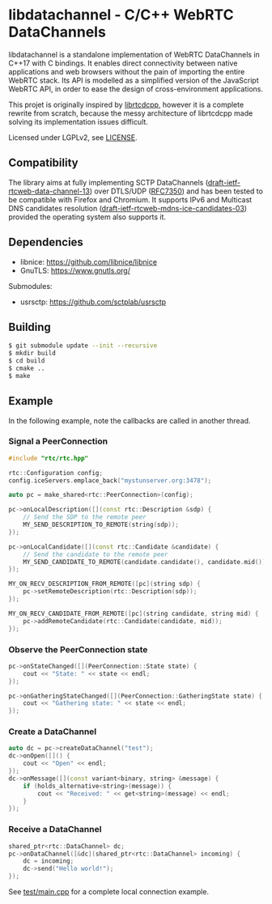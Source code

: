 # libdatachannel - C/C++ WebRTC DataChannels

libdatachannel is a standalone implementation of WebRTC DataChannels in C++17 with C bindings. It enables direct connectivity between native applications and web browsers without the pain of importing the entire WebRTC stack. Its API is modelled as a simplified version of the JavaScript WebRTC API, in order to ease the design of cross-environment applications.

This projet is originally inspired by [librtcdcpp](https://github.com/chadnickbok/librtcdcpp), however it is a complete rewrite from scratch, because the messy architecture of librtcdcpp made solving its implementation issues difficult.

Licensed under LGPLv2, see [LICENSE](https://github.com/paullouisageneau/libdatachannel/blob/master/LICENSE).

## Compatibility

The library aims at fully implementing SCTP DataChannels ([draft-ietf-rtcweb-data-channel-13](https://tools.ietf.org/html/draft-ietf-rtcweb-data-channel-13)) over DTLS/UDP ([RFC7350](https://tools.ietf.org/html/rfc7350)) and has been tested to be compatible with Firefox and Chromium. It supports IPv6 and Multicast DNS candidates resolution ([draft-ietf-rtcweb-mdns-ice-candidates-03](https://tools.ietf.org/html/draft-ietf-rtcweb-mdns-ice-candidates-03)) provided the operating system also supports it.

## Dependencies

- libnice: https://github.com/libnice/libnice
- GnuTLS: https://www.gnutls.org/

Submodules:
- usrsctp: https://github.com/sctplab/usrsctp

## Building

```bash
$ git submodule update --init --recursive
$ mkdir build
$ cd build
$ cmake ..
$ make
```

## Example

In the following example, note the callbacks are called in another thread.

### Signal a PeerConnection

```cpp
#include "rtc/rtc.hpp"
```

```cpp
rtc::Configuration config;
config.iceServers.emplace_back("mystunserver.org:3478");

auto pc = make_shared<rtc::PeerConnection>(config);

pc->onLocalDescription([](const rtc::Description &sdp) {
    // Send the SDP to the remote peer
    MY_SEND_DESCRIPTION_TO_REMOTE(string(sdp));
});

pc->onLocalCandidate([](const rtc::Candidate &candidate) {
    // Send the candidate to the remote peer
    MY_SEND_CANDIDATE_TO_REMOTE(candidate.candidate(), candidate.mid());
});

MY_ON_RECV_DESCRIPTION_FROM_REMOTE([pc](string sdp) {
    pc->setRemoteDescription(rtc::Description(sdp));
});

MY_ON_RECV_CANDIDATE_FROM_REMOTE([pc](string candidate, string mid) {
    pc->addRemoteCandidate(rtc::Candidate(candidate, mid));
});
```

### Observe the PeerConnection state

```cpp
pc->onStateChanged([](PeerConnection::State state) {
    cout << "State: " << state << endl;
});

pc->onGatheringStateChanged([](PeerConnection::GatheringState state) {
    cout << "Gathering state: " << state << endl;
});

```

### Create a DataChannel

```cpp
auto dc = pc->createDataChannel("test");
dc->onOpen([]() {
    cout << "Open" << endl;
});
dc->onMessage([](const variant<binary, string> &message) {
    if (holds_alternative<string>(message)) {
        cout << "Received: " << get<string>(message) << endl;
    }
});
```

### Receive a DataChannel

```cpp
shared_ptr<rtc::DataChannel> dc;
pc->onDataChannel([&dc](shared_ptr<rtc::DataChannel> incoming) {
    dc = incoming;
    dc->send("Hello world!");
});

```

See [test/main.cpp](https://github.com/paullouisageneau/libdatachannel/blob/master/test/main.cpp) for a complete local connection example.

